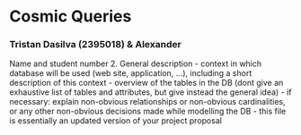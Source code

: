 # Cosmic Queries
### Tristan Dasilva (2395018) & Alexander 

Name and student number
2. General description
    - context in which database will be used (web site, application, ...), including a short description of this context
    - overview of the tables in the DB (dont give an exhaustive list of tables and attributes, but give instead the general idea)
    - if necessary: explain non-obvious relationships or non-obvious cardinalities, or any other non-obvious decisions made while modelling the DB
    - this file is essentially an updated version of your project proposal